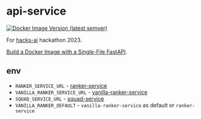 # api-service

[![Docker Image Version (latest semver)](https://img.shields.io/docker/v/airndlab/hackathon-hacks-ai-2023-api-service?label=Docker%20Hub)](https://hub.docker.com/r/airndlab/hackathon-hacks-ai-2023-api-service)

For [hacks-ai](https://hacks-ai.ru) hackathon 2023.

[Build a Docker Image with a Single-File FastAPI](https://fastapi.tiangolo.com/deployment/docker/#build-a-docker-image-with-a-single-file-fastapi).

## env

- `RANKER_SERVICE_URL` - [ranker-service](https://github.com/airndlab/hackathon-hacks-ai-2023-ranker-service)
- `VANILLA_RANKER_SERVICE_URL` - [vanilla-ranker-service](https://github.com/airndlab/hackathon-hacks-ai-2023-vanilla-ranker-service)
- `SQUAD_SERVICE_URL` - [squad-service](https://github.com/airndlab/hackathon-hacks-ai-2023-squad-service)
- `VANILLA_RANKER_DEFAULT` - `vanilla-ranker-service` as default or `ranker-service`
